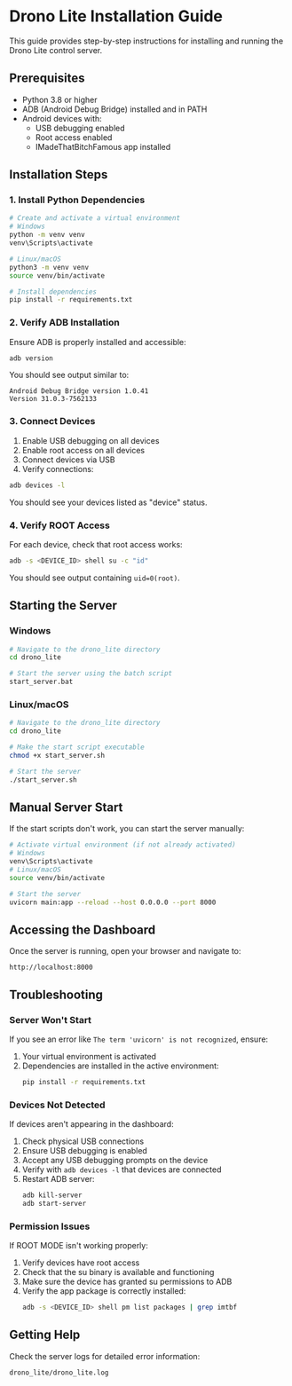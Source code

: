 # Drono Lite Installation Guide

This guide provides step-by-step instructions for installing and running the Drono Lite control server.

## Prerequisites

- Python 3.8 or higher
- ADB (Android Debug Bridge) installed and in PATH
- Android devices with:
  - USB debugging enabled
  - Root access enabled
  - IMadeThatBitchFamous app installed

## Installation Steps

### 1. Install Python Dependencies

```bash
# Create and activate a virtual environment
# Windows
python -m venv venv
venv\Scripts\activate

# Linux/macOS
python3 -m venv venv
source venv/bin/activate

# Install dependencies
pip install -r requirements.txt
```

### 2. Verify ADB Installation

Ensure ADB is properly installed and accessible:

```bash
adb version
```

You should see output similar to:
```
Android Debug Bridge version 1.0.41
Version 31.0.3-7562133
```

### 3. Connect Devices

1. Enable USB debugging on all devices
2. Enable root access on all devices
3. Connect devices via USB
4. Verify connections:

```bash
adb devices -l
```

You should see your devices listed as "device" status.

### 4. Verify ROOT Access

For each device, check that root access works:

```bash
adb -s <DEVICE_ID> shell su -c "id"
```

You should see output containing `uid=0(root)`.

## Starting the Server

### Windows

```bash
# Navigate to the drono_lite directory
cd drono_lite

# Start the server using the batch script
start_server.bat
```

### Linux/macOS

```bash
# Navigate to the drono_lite directory
cd drono_lite

# Make the start script executable
chmod +x start_server.sh

# Start the server
./start_server.sh
```

## Manual Server Start

If the start scripts don't work, you can start the server manually:

```bash
# Activate virtual environment (if not already activated)
# Windows
venv\Scripts\activate
# Linux/macOS
source venv/bin/activate

# Start the server
uvicorn main:app --reload --host 0.0.0.0 --port 8000
```

## Accessing the Dashboard

Once the server is running, open your browser and navigate to:

```
http://localhost:8000
```

## Troubleshooting

### Server Won't Start

If you see an error like `The term 'uvicorn' is not recognized`, ensure:

1. Your virtual environment is activated
2. Dependencies are installed in the active environment:
   ```bash
   pip install -r requirements.txt
   ```

### Devices Not Detected

If devices aren't appearing in the dashboard:

1. Check physical USB connections
2. Ensure USB debugging is enabled
3. Accept any USB debugging prompts on the device
4. Verify with `adb devices -l` that devices are connected
5. Restart ADB server:
   ```bash
   adb kill-server
   adb start-server
   ```

### Permission Issues

If ROOT MODE isn't working properly:

1. Verify devices have root access
2. Check that the su binary is available and functioning
3. Make sure the device has granted su permissions to ADB
4. Verify the app package is correctly installed:
   ```bash
   adb -s <DEVICE_ID> shell pm list packages | grep imtbf
   ```

## Getting Help

Check the server logs for detailed error information:
```
drono_lite/drono_lite.log
``` 
